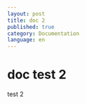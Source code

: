 ```yaml
---
layout: post
title: doc 2
published: true
category: Documentation
language: en
---
```


# doc test 2

test 2
